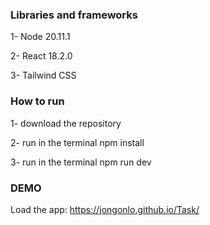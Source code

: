 ### Libraries and frameworks
1- Node 20.11.1

2- React 18.2.0

3- Tailwind CSS

### How to run

1- download the repository

2- run in the terminal npm install

3- run in the terminal npm run dev


### DEMO 
Load the app: https://jongonlo.github.io/Task/
